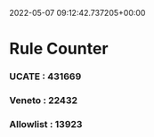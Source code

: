2022-05-07 09:12:42.737205+00:00
# Rule Counter 
 ### UCATE : 431669

 ### Veneto : 22432

 ### Allowlist : 13923